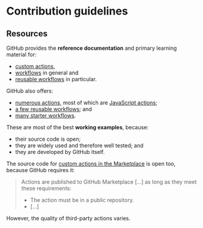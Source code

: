 # Contribution guidelines

## Resources

GitHub provides the **reference documentation** and primary learning material for:

- [custom actions](https://docs.github.com/en/actions/creating-actions/about-custom-actions),
- [workflows](https://docs.github.com/en/actions/using-workflows/about-workflows) in general and
- [reusable workflows](https://docs.github.com/en/actions/using-workflows/reusing-workflows) in particular.

GitHub also offers:

- [numerous actions](https://github.com/actions), most of which are [JavaScript actions](https://docs.github.com/en/actions/creating-actions/about-custom-actions#javascript-actions);
- [a few reusable workflows](https://github.com/actions/reusable-workflows); and
- [many starter workflows](https://github.com/actions/starter-workflows).

These are most of the best **working examples**, because:

- their source code is open;
- they are widely used and therefore well tested; and
- they are developed by GitHub itself.

The source code for [custom actions in the Marketplace](https://github.com/marketplace?type=actions) is open too, because GitHub requires it:

> Actions are published to GitHub Marketplace […] as long as they meet these requirements:
>
> - The action must be in a public repository.
> - […]

However, the quality of third-party actions varies.
